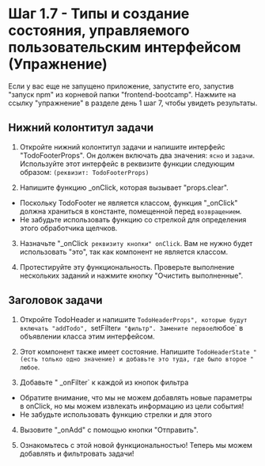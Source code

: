# Шаг 1.7 - Типы и создание состояния, управляемого пользовательским интерфейсом (Упражнение)

Если у вас еще не запущено приложение, запустите его, запустив "запуск npm" из корневой папки "frontend-bootcamp". Нажмите на ссылку "упражнение" в разделе день 1 шаг 7, чтобы увидеть результаты.

## Нижний колонтитул задачи

1. Откройте нижний колонтитул задачи и напишите интерфейс "TodoFooterProps". Он должен включать два значения: `ясно` и `задачи`. Используйте этот интерфейс в реквизите функции следующим образом: `(реквизит: TodoFooterProps)`

2. Напишите функцию _onClick, которая вызывает "props.clear".

- Поскольку TodoFooter не является классом, функция "_onClick" должна храниться в константе, помещенной перед `возвращением`.
- Не забудьте использовать функцию со стрелкой для определения этого обработчика щелчков.

3. Назначьте "_onClick` реквизиту кнопки" onClick`. Вам не нужно будет использовать "это", так как компонент не является классом.

4. Протестируйте эту функциональность. Проверьте выполнение нескольких заданий и нажмите кнопку "Очистить выполненные".

## Заголовок задачи

1. Откройте TodoHeader и напишите `TodoHeaderProps", которые будут включать "addTodo", `setFilter` и "фильтр". Замените первое `любое` в объявлении класса этим интерфейсом.

2. Этот компонент также имеет состояние. Напишите `TodoHeaderState "(есть только одно значение) и добавьте это туда, где было второе " любое`.

3. Добавьте " _onFilter` к каждой из кнопок фильтра

- Обратите внимание, что мы не можем добавлять новые параметры в onClick, но мы можем извлекать информацию из цели события!
- Не забудьте использовать функцию стрелки и для этого

4. Вызовите "_onAdd" с помощью кнопки "Отправить".

5. Ознакомьтесь с этой новой функциональностью! Теперь мы можем добавлять и фильтровать задачи!
